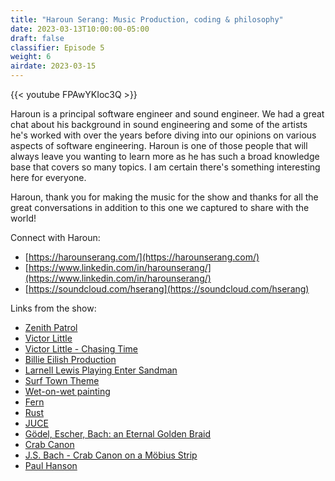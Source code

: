```yaml
---
title: "Haroun Serang: Music Production, coding & philosophy"
date: 2023-03-13T10:00:00-05:00
draft: false
classifier: Episode 5
weight: 6
airdate: 2023-03-15
---
```


{{< youtube FPAwYKIoc3Q >}}

Haroun is a principal software engineer and sound engineer. We had a great chat
about his background in sound engineering and some of the artists he's worked
with over the years before diving into our opinions on various aspects of
software engineering. Haroun is one of those people that will always leave you
wanting to learn more as he has such a broad knowledge base that covers so many
topics. I am certain there's something interesting here for everyone.

Haroun, thank you for making the music for the show and thanks for all the great
conversations in addition to this one we captured to share with the world!

Connect with Haroun:

- [https://harounserang.com/](https://harounserang.com/)
- [https://www.linkedin.com/in/harounserang/](https://www.linkedin.com/in/harounserang/)
- [https://soundcloud.com/hserang](https://soundcloud.com/hserang)

Links from the show:

- [Zenith Patrol](https://zenithpatrol.bandcamp.com/releases)
- [Victor Little](https://victorlittlemusic.com/)
- [Victor Little - Chasing Time](https://www.youtube.com/watch?v=J5jvAXHYBck)
- [Billie Eilish Production](https://www.youtube.com/watch?v=gI5HOHEnal8)
- [Larnell Lewis Playing Enter
  Sandman](https://www.youtube.com/watch?v=Zd_UcjMusUA)
- [Surf Town Theme](https://www.youtube.com/watch?v=A6kc5b6sB1E)
- [Wet-on-wet painting](https://en.wikipedia.org/wiki/Wet-on-wet)
- [Fern](https://www.buildwithfern.com/)
- [Rust](https://www.rust-lang.org/)
- [JUCE](https://juce.com/)
- [Gödel, Escher, Bach: an Eternal Golden Braid](https://en.wikipedia.org/wiki/G%C3%B6del,_Escher,_Bach)
- [Crab Canon](https://en.wikipedia.org/wiki/Crab_canon)
- [J.S. Bach - Crab Canon on a Möbius Strip](https://www.youtube.com/watch?v=xUHQ2ybTejU)
- [Paul Hanson](https://www.paulhansonmusic.com/)
